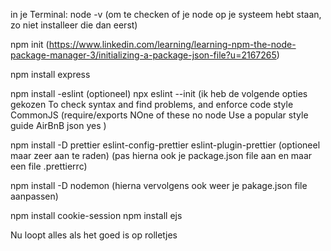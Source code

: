 in je Terminal:
node -v (om te checken of je node op je systeem hebt staan, zo niet installeer die dan eerst)

npm init (https://www.linkedin.com/learning/learning-npm-the-node-package-manager-3/initializing-a-package-json-file?u=2167265)

npm install express

npm install -eslint (optioneel)
npx eslint --init (ik heb de volgende opties gekozen
To check syntax and find problems, and enforce code style
CommonJS (require/exports
NOne of these
no
node
Use a popular style guide
AirBnB
json
yes
)

npm install -D prettier eslint-config-prettier eslint-plugin-prettier (optioneel maar zeer aan te raden) (pas hierna ook je package.json file aan en maar een file .prettierrc)

npm install -D nodemon
(hierna vervolgens ook weer je pakage.json file aanpassen)

npm install cookie-session
npm install ejs

Nu loopt alles als het goed is op rolletjes
